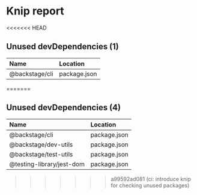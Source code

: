 # Knip report

<<<<<<< HEAD
## Unused devDependencies (1)

| Name           | Location     |
|:---------------|:-------------|
| @backstage/cli | package.json |
=======
## Unused devDependencies (4)

| Name                      | Location     |
|:--------------------------|:-------------|
| @backstage/cli            | package.json |
| @backstage/dev-utils      | package.json |
| @backstage/test-utils     | package.json |
| @testing-library/jest-dom | package.json |
>>>>>>> a99592ad081 (ci: introduce knip for checking unused packages)

